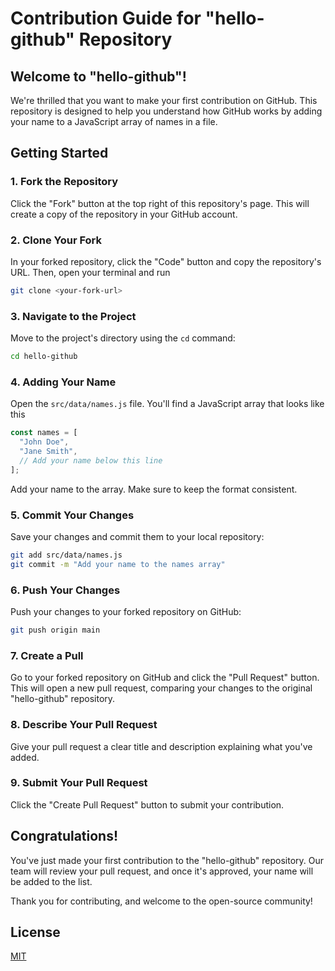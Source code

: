 # Contribution Guide for "hello-github" Repository

## Welcome to "hello-github"!

We're thrilled that you want to make your first contribution on GitHub. This repository is designed to help you understand how GitHub works by adding your name to a JavaScript array of names in a file.

## Getting Started



### 1. Fork the Repository

Click the "Fork" button at the top right of this repository's page. This will create a copy of the repository in your GitHub account.

### 2. Clone Your Fork

In your forked repository, click the "Code" button and copy the repository's URL. Then, open your terminal and run

```bash
git clone <your-fork-url>
```

### 3. Navigate to the Project

Move to the project's directory using the `cd` command:

```bash
cd hello-github
```

### 4. Adding Your Name
Open the `src/data/names.js` file. You'll find a JavaScript array that looks like this
```javascript
const names = [
  "John Doe",
  "Jane Smith",
  // Add your name below this line
];
```
Add your name to the array. Make sure to keep the format consistent.

### 5. Commit Your Changes
Save your changes and commit them to your local repository:
```bash
git add src/data/names.js
git commit -m "Add your name to the names array"
```
### 6. Push Your Changes
Push your changes to your forked repository on GitHub:
```bash
git push origin main
```
### 7. Create a Pull 

Go to your forked repository on GitHub and click the "Pull Request" button. This will open a new pull request, comparing your changes to the original "hello-github" repository.

### 8. Describe Your Pull Request

Give your pull request a clear title and description explaining what you've added.

### 9. Submit Your Pull Request
Click the "Create Pull Request" button to submit your contribution.

## Congratulations!

You've just made your first contribution to the "hello-github" repository. Our team will review your pull request, and once it's approved, your name will be added to the list.

Thank you for contributing, and welcome to the open-source community!


## License

[MIT](https://choosealicense.com/licenses/mit/)
